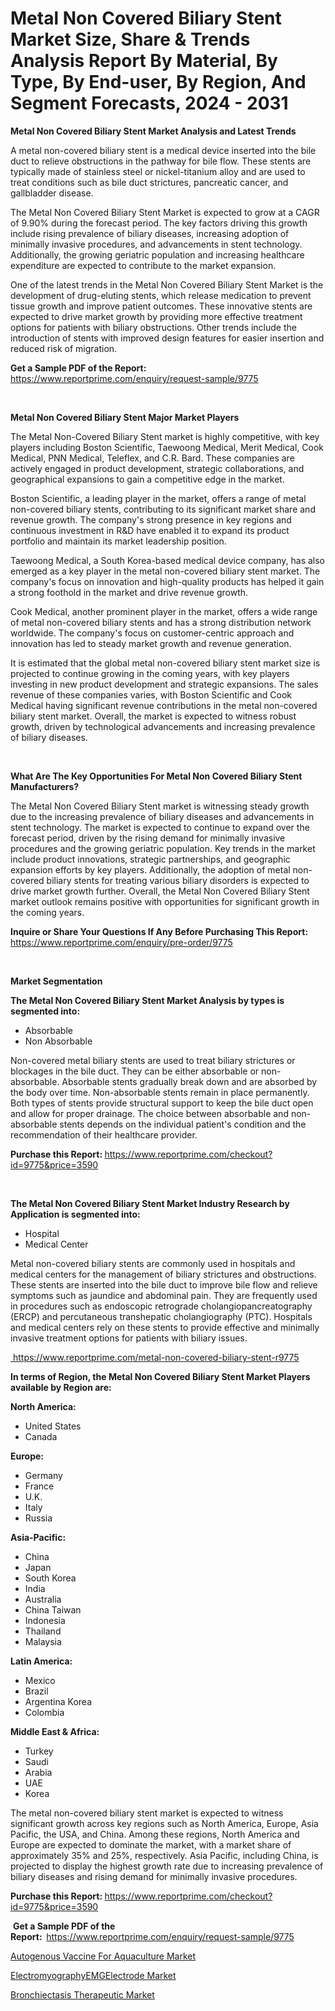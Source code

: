 <p><h1>Metal Non Covered Biliary Stent Market Size, Share & Trends Analysis Report By Material, By Type, By End-user, By Region, And Segment Forecasts, 2024 - 2031</h1></p><p><strong>Metal Non Covered Biliary Stent Market Analysis and Latest Trends</strong></p>
<p><p>A metal non-covered biliary stent is a medical device inserted into the bile duct to relieve obstructions in the pathway for bile flow. These stents are typically made of stainless steel or nickel-titanium alloy and are used to treat conditions such as bile duct strictures, pancreatic cancer, and gallbladder disease.</p><p>The Metal Non Covered Biliary Stent Market is expected to grow at a CAGR of 9.90% during the forecast period. The key factors driving this growth include rising prevalence of biliary diseases, increasing adoption of minimally invasive procedures, and advancements in stent technology. Additionally, the growing geriatric population and increasing healthcare expenditure are expected to contribute to the market expansion.</p><p>One of the latest trends in the Metal Non Covered Biliary Stent Market is the development of drug-eluting stents, which release medication to prevent tissue growth and improve patient outcomes. These innovative stents are expected to drive market growth by providing more effective treatment options for patients with biliary obstructions. Other trends include the introduction of stents with improved design features for easier insertion and reduced risk of migration.</p></p>
<p><strong>Get a Sample PDF of the Report:&nbsp;</strong> <a href="https://www.reportprime.com/enquiry/request-sample/9775">https://www.reportprime.com/enquiry/request-sample/9775</a></p>
<p>&nbsp;</p>
<p><strong>Metal Non Covered Biliary Stent Major Market Players</strong></p>
<p><p>The Metal Non-Covered Biliary Stent market is highly competitive, with key players including Boston Scientific, Taewoong Medical, Merit Medical, Cook Medical, PNN Medical, Teleflex, and C.R. Bard. These companies are actively engaged in product development, strategic collaborations, and geographical expansions to gain a competitive edge in the market.</p><p>Boston Scientific, a leading player in the market, offers a range of metal non-covered biliary stents, contributing to its significant market share and revenue growth. The company's strong presence in key regions and continuous investment in R&D have enabled it to expand its product portfolio and maintain its market leadership position.</p><p>Taewoong Medical, a South Korea-based medical device company, has also emerged as a key player in the metal non-covered biliary stent market. The company's focus on innovation and high-quality products has helped it gain a strong foothold in the market and drive revenue growth.</p><p>Cook Medical, another prominent player in the market, offers a wide range of metal non-covered biliary stents and has a strong distribution network worldwide. The company's focus on customer-centric approach and innovation has led to steady market growth and revenue generation.</p><p>It is estimated that the global metal non-covered biliary stent market size is projected to continue growing in the coming years, with key players investing in new product development and strategic expansions. The sales revenue of these companies varies, with Boston Scientific and Cook Medical having significant revenue contributions in the metal non-covered biliary stent market. Overall, the market is expected to witness robust growth, driven by technological advancements and increasing prevalence of biliary diseases.</p></p>
<p>&nbsp;</p>
<p><strong>What Are The Key Opportunities For Metal Non Covered Biliary Stent Manufacturers?</strong></p>
<p><p>The Metal Non Covered Biliary Stent market is witnessing steady growth due to the increasing prevalence of biliary diseases and advancements in stent technology. The market is expected to continue to expand over the forecast period, driven by the rising demand for minimally invasive procedures and the growing geriatric population. Key trends in the market include product innovations, strategic partnerships, and geographic expansion efforts by key players. Additionally, the adoption of metal non-covered biliary stents for treating various biliary disorders is expected to drive market growth further. Overall, the Metal Non Covered Biliary Stent market outlook remains positive with opportunities for significant growth in the coming years.</p></p>
<p><strong>Inquire or Share Your Questions If Any Before Purchasing This Report:</strong> <a href="https://www.reportprime.com/enquiry/pre-order/9775">https://www.reportprime.com/enquiry/pre-order/9775</a></p>
<p>&nbsp;</p>
<p><strong>Market Segmentation</strong></p>
<p><strong>The Metal Non Covered Biliary Stent Market Analysis by types is segmented into:</strong></p>
<p><ul><li>Absorbable</li><li>Non Absorbable</li></ul></p>
<p><p>Non-covered metal biliary stents are used to treat biliary strictures or blockages in the bile duct. They can be either absorbable or non-absorbable. Absorbable stents gradually break down and are absorbed by the body over time. Non-absorbable stents remain in place permanently. Both types of stents provide structural support to keep the bile duct open and allow for proper drainage. The choice between absorbable and non-absorbable stents depends on the individual patient's condition and the recommendation of their healthcare provider.</p></p>
<p><strong>Purchase this Report:&nbsp;</strong><a href="https://www.reportprime.com/checkout?id=9775&price=3590">https://www.reportprime.com/checkout?id=9775&price=3590</a></p>
<p>&nbsp;</p>
<p><strong>The Metal Non Covered Biliary Stent Market Industry Research by Application is segmented into:</strong></p>
<p><ul><li>Hospital</li><li>Medical Center</li></ul></p>
<p><p>Metal non-covered biliary stents are commonly used in hospitals and medical centers for the management of biliary strictures and obstructions. These stents are inserted into the bile duct to improve bile flow and relieve symptoms such as jaundice and abdominal pain. They are frequently used in procedures such as endoscopic retrograde cholangiopancreatography (ERCP) and percutaneous transhepatic cholangiography (PTC). Hospitals and medical centers rely on these stents to provide effective and minimally invasive treatment options for patients with biliary issues.</p></p>
<p><a href="https://www.reportprime.com/metal-non-covered-biliary-stent-r9775">&nbsp;https://www.reportprime.com/metal-non-covered-biliary-stent-r9775</a></p>
<p><strong>In terms of Region, the Metal Non Covered Biliary Stent Market Players available by Region are:</strong></p>
<p>
    <p> <strong> North America: </strong>
        <ul>
            <li>United States</li>
            <li>Canada</li>
        </ul>
        </p> 
    <p> <strong> Europe: </strong>
        <ul>
            <li>Germany</li>
            <li>France</li>
            <li>U.K.</li>
            <li>Italy</li>
            <li>Russia</li>
        </ul>
        </p> 
    <p> <strong> Asia-Pacific: </strong>
        <ul>
            <li>China</li>
            <li>Japan</li>
            <li>South Korea</li>
            <li>India</li>
            <li>Australia</li>
            <li>China Taiwan</li>
            <li>Indonesia</li>
            <li>Thailand</li>
            <li>Malaysia</li>
        </ul>
        </p> 
    <p> <strong> Latin America: </strong>
        <ul>
            <li>Mexico</li>
            <li>Brazil</li>
            <li>Argentina Korea</li>
            <li>Colombia</li>
        </ul>
        </p> 
    <p> <strong> Middle East & Africa: </strong>
        <ul>
            <li>Turkey</li>
            <li>Saudi</li>
            <li>Arabia</li>
            <li>UAE</li>
            <li>Korea</li>
        </ul>
    </p>
    </p>
<p><p>The metal non-covered biliary stent market is expected to witness significant growth across key regions such as North America, Europe, Asia Pacific, the USA, and China. Among these regions, North America and Europe are expected to dominate the market, with a market share of approximately 35% and 25%, respectively. Asia Pacific, including China, is projected to display the highest growth rate due to increasing prevalence of biliary diseases and rising demand for minimally invasive procedures.</p></p>
<p><strong>Purchase this Report: </strong><a href="https://www.reportprime.com/checkout?id=9775&price=3590">https://www.reportprime.com/checkout?id=9775&price=3590</a></p>
<p>&nbsp;<strong>Get a Sample PDF of the Report:&nbsp;&nbsp;</strong><a href="https://www.reportprime.com/enquiry/request-sample/9775">https://www.reportprime.com/enquiry/request-sample/9775</a></p>
<p><strong></strong></p>
<p><p><a href="https://view.publitas.com/reportprime-1/autogenous-vaccine-for-aquaculture-market-global-market-share-and-ranking-overall-sales-and-demand-forecast-2024-2031/">Autogenous Vaccine For Aquaculture Market</a></p><p><a href="https://github.com/nafisalvee228/Market-Research-Report-List-1/blob/main/electromyographyemgelectrode-market.md">ElectromyographyEMGElectrode Market</a></p><p><a href="https://view.publitas.com/reportprime-1/bronchiectasis-therapeutic-market-market-segmentation-geographical-regions-and-market-forcast-till-2031/">Bronchiectasis Therapeutic Market</a></p></p>